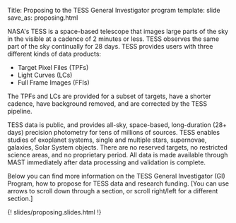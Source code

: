 Title: Proposing to the TESS General Investigator program
template: slide
save_as: proposing.html

NASA's TESS is a space-based telescope that images large parts of the sky in the visible at a cadence of 2 minutes or less. TESS observes the same part of the sky continually for 28 days. TESS provides users with three different kinds of data products: 

* Target Pixel Files (TPFs)
* Light Curves (LCs)
* Full Frame Images (FFIs)

The TPFs and LCs are provided for a subset of targets, have a shorter cadence, have background removed, and are corrected by the TESS pipeline.

TESS data is public, and provides all-sky, space-based, long-duration (28+ days) precision photometry for tens of millions of sources. TESS enables studies of exoplanet systems, single and multiple stars, supernovae, galaxies, Solar System objects.  There are no reserved targets, no restricted science areas, and no proprietary period. All data is made available through MAST immediately after data processing and validation is complete.

Below you can find more information on the TESS General Investigator (GI) Program, how to propose for TESS data and research funding. [You can use arrows to scroll down through a section, or scroll right/left for a different section.]

{! slides/proposing.slides.html !}
